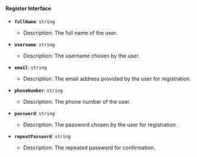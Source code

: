 #### Register Interface

- **`fullName`**: `string`
  - Description: The full name of the user.
  
- **`username`**: `string`
  - Description: The username chosen by the user.
  
- **`email`**: `string`
  - Description: The email address provided by the user for registration.
  
- **`phoneNumber`**: `string`
  - Description: The phone number of the user.
  
- **`password`**: `string`
  - Description: The password chosen by the user for registration.
  
- **`repeatPassword`**: `string`
  - Description: The repeated password for confirmation.
